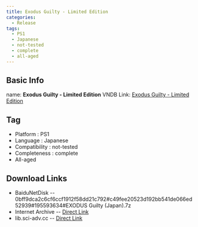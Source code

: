```yaml
---
title: Exodus Guilty - Limited Edition
categories:
  - Release
tags:
  - PS1
  - Japanese
  - not-tested
  - complete
  - all-aged
---
```

## Basic Info

name: **Exodus Guilty - Limited Edition**
VNDB Link: [Exodus Guilty - Limited Edition](https://vndb.org/r12899)

## Tag
 - Platform : PS1
 - Language : Japanese
 - Compatibility : not-tested
 - Completeness : complete
 - All-aged

## Download Links
 - BaiduNetDisk
 -- 0bff9dca2c6cf6ccf1912f58dd21c792#c49fee20523d192bb541de066ed52939#195593634#EXODUS Guilty (Japan).7z
 - Internet Archive
 -- [Direct Link](https://archive.org/download/sony_playstation_part2/Exodus%20Guilty%20%28Japan%29.zip)
 - lib.sci-adv.cc
 -- [Direct Link](https://pan.mcseekeri.top/api/raw/?path=/K%E7%A4%BE%E6%95%B4%E5%90%88/EXODUS%20Guilty%20(Japan).7z)